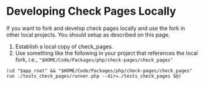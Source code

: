 <!--
id: development
tags: ''
-->

# Developing Check Pages Locally

If you want to fork and develop check pages locally and use the fork in other local projects. You should setup as described on this page.

1. Establish a local copy of check_pages.
2. Use something like the following in your project that references the local fork, i.e., `"$HOME/Code/Packages/php/check-pages/check_pages"`

```shell
(cd "$app_root" && "$HOME/Code/Packages/php/check-pages/check_pages" run ./tests_check_pages/runner.php --dir=./tests_check_pages $@)
```

